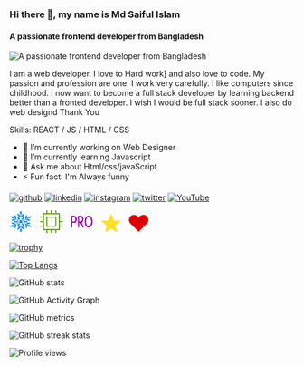 ### Hi there 👋, my name is Md Saiful Islam
####  A passionate frontend developer from Bangladesh
![ A passionate frontend developer from Bangladesh]( https://scontent.fcgp28-1.fna.fbcdn.net/v/t39.30808-6/358694144_1444994956256616_2296946030671531819_n.jpg?stp=dst-jpg_p180x540&_nc_cat=101&ccb=1-7&_nc_sid=e3f864&_nc_eui2=AeF83UE5Qf46qCCnNdUdH-O8MrOI7ogsl_cys4juiCyX9wJGlgC-t28MDTVsp2fnwNIuQPrdMUJy2cuCuqUAcCrw&_nc_ohc=mmZWcY3BHpAAX_KBQKM&_nc_ht=scontent.fcgp28-1.fna&oh=00_AfCg4sGJ6O39-ewZuSOQ0FtOhwrhJt3pecL9R-jzbOYs0Q&oe=64B29B70)

 I am a web developer. I love to Hard work] and also love to code. My passion and profession are one. I work very carefully. I like computers since childhood. I now want to become a full stack developer by learning backend better than a fronted developer. I wish I would be full stack sooner.
I also do web designd
Thank You 

Skills:  REACT / JS / HTML / CSS

- 🔭 I’m currently working on Web Designer 
- 🌱 I’m currently learning Javascript 
- 💬 Ask me about Html/css/javaScript 
- ⚡ Fun fact: I'm Always funny 


[<img src='https://cdn.jsdelivr.net/npm/simple-icons@3.0.1/icons/github.svg' alt='github' height='40'>](https://github.com/saiful963)  [<img src='https://cdn.jsdelivr.net/npm/simple-icons@3.0.1/icons/linkedin.svg' alt='linkedin' height='40'>](https://www.linkedin.com/in/sk-saiful-khan-68545a283/)  [<img src='https://cdn.jsdelivr.net/npm/simple-icons@3.0.1/icons/instagram.svg' alt='instagram' height='40'>](https://www.instagram.com/sksaifulkhan112/)  [<img src='https://cdn.jsdelivr.net/npm/simple-icons@3.0.1/icons/twitter.svg' alt='twitter' height='40'>](https://twitter.com/sksaifulkhan10)  [<img src='https://cdn.jsdelivr.net/npm/simple-icons@3.0.1/icons/youtube.svg' alt='YouTube' height='40'>](https://www.youtube.com/channel/https://www.youtube.com/channel/UCLT71IEczu8Pkncs8-fQt0w)  

<a href='https://archiveprogram.github.com/'><img src='https://raw.githubusercontent.com/acervenky/animated-github-badges/master/assets/acbadge.gif' width='40' height='40'></a> <a href='https://docs.github.com/en/developers'><img src='https://raw.githubusercontent.com/acervenky/animated-github-badges/master/assets/devbadge.gif' width='40' height='40'></a> <a href='https://github.com/pricing'><img src='https://raw.githubusercontent.com/acervenky/animated-github-badges/master/assets/pro.gif' width='40' height='40'></a> <a href='https://stars.github.com/'><img src='https://raw.githubusercontent.com/acervenky/animated-github-badges/master/assets/starbadge.gif' width='35' height='35'></a> <a href='https://docs.github.com/en/github/supporting-the-open-source-community-with-github-sponsors'><img src='https://raw.githubusercontent.com/acervenky/animated-github-badges/master/assets/sponsorbadge.gif' width='35' height='35'></a> 

[![trophy](https://github-profile-trophy.vercel.app/?username=saiful963)](https://github.com/ryo-ma/github-profile-trophy)

[![Top Langs](https://github-readme-stats.vercel.app/api/top-langs/?username=saiful963)](https://github.com/anuraghazra/github-readme-stats)

![GitHub stats](https://github-readme-stats.vercel.app/api?username=saiful963&show_icons=true&count_private=true)  

![GitHub Activity Graph](https://activity-graph.herokuapp.com/graph?username=saiful963)  

![GitHub metrics](https://metrics.lecoq.io/saiful963)  

![GitHub streak stats](https://streak-stats.demolab.com/?user=saiful963)  

![Profile views](https://gpvc.arturio.dev/saiful963)  
